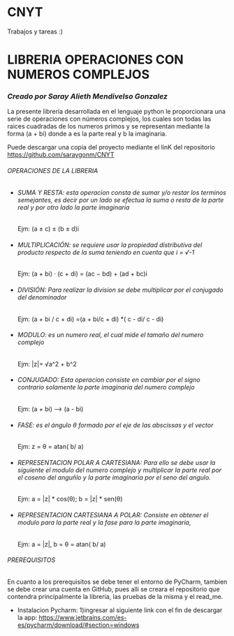 # CNYT
Trabajos y tareas :)
# LIBRERIA OPERACIONES CON NUMEROS COMPLEJOS 
### _Creado por Saray Alieth Mendivelso Gonzalez_
La presente librería desarrollada en el lenguaje python le proporcionara una serie de operaciones con números complejos, los cuales son todas las raices cuadradas de los numeros primos y se representan mediante la forma (a + bi) donde a es la parte real y b la imaginaria. 

Puede descargar una copia del proyecto mediante el linK del repositorio https://github.com/saraygonm/CNYT
###### OPERACIONES DE LA LIBRERIA
-  ###### SUMA Y RESTA: esta operacion consta de sumar y/o restar los terminos semejantes, es decir por un lado se efectua la suma o resta de la parte real y por otro lado la parte imaginaria
   Ejm: (a ± c)  ± (b ± d)i
-  ###### MULTIPLICACIÓN: se requiere usar la propiedad distributiva del producto respecto de la suma teniendo en cuenta que   i =  √-1 
   Ejm: (a + bi) · (c + di) = (ac − bd) + (ad + bc)i
-  ###### DIVISIÓN: Para realizar la division se debe multiplicar por el conjugado del denominador  
   Ejm: (a + bi / c + di) =(a + bi/c + di) *( c - di/ c - di)
-  ###### MODULO: es un numero real, el cual mide el tamaño del numero complejo
   Ejm: |z|= √a^2 + b^2
-  ###### CONJUGADO: Esta operacion consiste en cambiar por el signo contrario solamente la parte imaginaria del numero complejo 
   Ejm: (a + bi) --> (a - bi)
-  ###### FASE: es el ángulo θ formado por el eje de las abscissas y el vector 
   Ejm: z = θ = atan( b/ a)
-  ###### REPRESENTACION POLAR A CARTESIANA: Para ello se debe usar la siguiente el modulo del numero complejo y multiplicar la parte real por el coseno del anguñlo y la parte imaginaria por el seno del angulo.
   Ejm: a = |z| * cos(θ); b = |z| * sen(θ)
-  ###### REPRESENTACION CARTESIANA A POLAR: Consiste en obtener el modulo para la parte real y la fase para la parte imaginaria,
   Ejm: a = |z|, b = θ = atan( b/ a)

###### PREREQUISITOS 
En cuanto a los prerequisitos se debe tener el entorno de PyCharm, tambien se debe crear una cuenta en GitHub, pues alli se creara el repositorio que contendra principalmente la libreria, las pruebas de la misma y el read_me.
- Instalacion Pycharm:
  1)ingresar al siguiente link con el fin de descargar la app: https://www.jetbrains.com/es-es/pycharm/download/#section=windows


